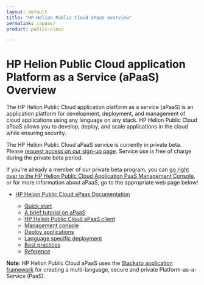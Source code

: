 ```yaml
---
layout: default
title: "HP Helion Public Cloud aPaaS overview"
permalink: /apaas/
product: public-cloud 

---
```

<!--PUBLISHED-->
# HP Helion Public Cloud application Platform as a Service (aPaaS) Overview

The HP Helion Public Cloud application platform as a service (aPaaS) is an application platform for development, deployment, and management of cloud applications using any language on any stack. HP Helion Public Cloud aPaaS allows you to develop, deploy, and scale applications in the cloud while ensuring security. 

The HP Helion Public Cloud aPaaS service is currently in private beta.  Please [request access on our sign-up page](https://apaas.hpcloud.com/shared/free-private-beta/signup).  Service use is free of charge during the private beta period.

If you're already a member of our private beta program, you can [go right over to the HP Helion Public Cloud Application PaaS Management Console](https://api.shared.apaas.hpcloudsvc.com/), or for more information about aPaaS, go to the appropriate web page below!

* [HP Helion Public Cloud aPaas Documentation](https://apaas-docs.hpcloud.com)

    * [Quick start](https://apaas-docs.hpcloud.com/quick-start/index.html)
    * [A brief tutorial on aPaaS](https://apaas-docs.hpcloud.com/tutorial.html)
    * [HP Helion Public Cloud aPaaS client](https://apaas-docs.hpcloud.com/client/index.html)
    * [Management console](https://apaas-docs.hpcloud.com/console/index.html)
    * [Deploy applications](https://apaas-docs.hpcloud.com/index.html#deploy-applications)
    * [Language specific deployment](https://apaas-docs.hpcloud.com/index.html#language-specific-deployment)
    * [Best practices](https://apaas-docs.hpcloud.com/index.html#best-practices)
    * [Reference](https://apaas-docs.hpcloud.com/index.html#reference)

**Note**: HP Helion Public Cloud aPaaS uses the [Stackato application framework](http://docs.stackato.com) for creating a multi-language, secure and private Platform-as-a-Service (PaaS).
